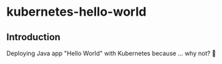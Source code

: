 # kubernetes-hello-world

## Introduction

Deploying Java app "Hello World" with Kubernetes because ... why not? 🙂